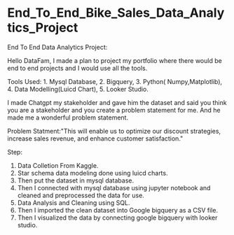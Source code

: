 # End_To_End_Bike_Sales_Data_Analytics_Project
End To End Data Analytics Project:

Hello DataFam,
I made a plan to project my portfolio where there would be end to end projects and I would use all the tools.

Tools Used: 
    1. Mysql Database,
    2. Bigquery, 
    3. Python( Numpy,Matplotlib),
    4. Data Modelling(Luicd Chart), 
    5. Looker Studio.

I made Chatgpt my stakeholder and gave him the dataset and said you think you are a stakeholder and you create a problem statement for me. And he made me a wonderful problem statement.

Problem Statment:"This will enable us to optimize our discount strategies, increase sales revenue, and enhance customer satisfaction."

Step:
1. Data Colletion From Kaggle.
2. Star schema data modeling done using luicd charts.
3. Then put the dataset in mysql database.
4. Then I connected with mysql database using jupyter notebook and cleaned and preprocessed the data for use.
5. Data Analysis and Cleaning using SQL.
6. Then I imported the clean dataset into Google bigquery as a CSV file.
7. Then I visualized the data by connecting google bigquery with looker studio.
